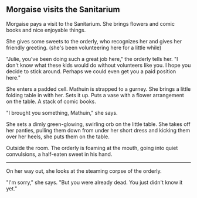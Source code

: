 ## Morgaise visits the Sanitarium

<!-- ACT ONE: Morgaise visits Mathuin in the Sanitarium. She kills an orderly in order to have time alone with Math. She takes his seed, just in case something happens to Mathuin - she knows that his blood is important -->

Morgaise pays a visit to the Sanitarium. She brings flowers and comic books and nice enjoyable things. 

She gives some sweets to the orderly, who recognizes her and gives her friendly greeting. (she's been volunteering here for a little while)

"Julie, you've been doing such a great job here," the orderly tells her. "I don't know what these kids would do without volunteers like you. I hope you decide to stick around. Perhaps we could even get you a paid position here."

She enters a padded cell. Mathuin is strapped to a gurney. She brings a little folding table in with her. Sets it up. Puts a vase with a flower arrangement on the table. A stack of comic books.

"I brought you something, Mathuin," she says.

She sets a dimly green-glowing, swirling orb on the little table. She takes off her panties, pulling them down from under her short dress and kicking them over her heels, she puts them on the table.

<!-- The Orb is a Quantum-Entangled Interface, a Q-EI, a Q-eye, or just 'eye' - a superluminal (faster than light) communicator she acquired some time before ... fell to earth in a meteor shower -->

Outside the room. The orderly is foaming at the mouth, going into quiet convulsions, a half-eaten sweet in his hand.

---

On her way out, she looks at the steaming corpse of the orderly.

"I'm sorry," she says. "But you were already dead. You just didn't know it yet."